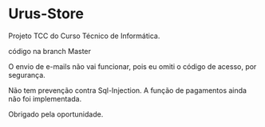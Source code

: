 # Urus-Store
Projeto TCC do Curso Técnico de Informática.

código na branch Master

O envio de e-mails não vai funcionar, pois eu omiti o código de acesso, por segurança.

Não tem prevenção contra Sql-Injection. A função de pagamentos ainda não foi implementada.

Obrigado pela oportunidade.
